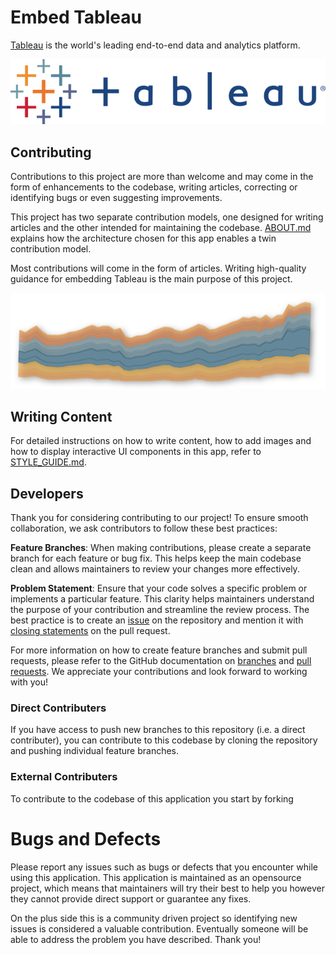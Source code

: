 # Embed Tableau 

[Tableau](https://www.tableau.com) is the world's leading end-to-end data and analytics platform. 

![tableau logo](../public/img/tableau/logo_text.png)

## Contributing

Contributions to this project are more than welcome and may come in the form of enhancements to the codebase, writing articles, correcting or identifying bugs or even suggesting improvements.

This project has two separate contribution models, one designed for writing articles and the other intended for maintaining the codebase. [ABOUT.md](./ABOUT.md) explains how the architecture chosen for this app enables a twin contribution model.

Most contributions will come in the form of articles. Writing high-quality guidance for embedding Tableau is the main purpose of this project.

![area chart](../public/img/stock/area_chart.png)

## Writing Content

For detailed instructions on how to write content, how to add images and how to display interactive UI components in this app, refer to [STYLE_GUIDE.md](/docs/STYLE_GUIDE.md).

## Developers 

Thank you for considering contributing to our project! To ensure smooth collaboration, we ask contributors to follow these best practices:

**Feature Branches**: When making contributions, please create a separate branch for each feature or bug fix. This helps keep the main codebase clean and allows maintainers to review your changes more effectively.

**Problem Statement**: Ensure that your code solves a specific problem or implements a particular feature. This clarity helps maintainers understand the purpose of your contribution and streamline the review process. The best practice is to create an
[issue](https://docs.github.com/en/issues/tracking-your-work-with-issues/about-issues) on the repository and mention it with [closing statements](https://docs.github.com/en/issues/tracking-your-work-with-issues/linking-a-pull-request-to-an-issue) on the pull request.

For more information on how to create feature branches and submit pull requests, please refer to the GitHub documentation on [branches](https://docs.github.com/en/pull-requests/collaborating-with-pull-requests/proposing-changes-to-your-work-with-pull-requests/about-branches) and [pull requests](https://docs.github.com/en/pull-requests/collaborating-with-pull-requests/proposing-changes-to-your-work-with-pull-requests/about-pull-requests). We appreciate your contributions and look forward to working with you!

### Direct Contributers

If you have access to push new branches to this repository (i.e. a direct contributer), you can contribute to this codebase
by cloning the repository and pushing individual feature branches.

### External Contributers 

To contribute to the codebase of this application you start by forking

# Bugs and Defects

Please report any issues such as bugs or defects that you encounter while using this application. This application is 
maintained as an opensource project, which means that maintainers will try their best to help you however they cannot
provide direct support or guarantee any fixes. 

On the plus side this is a community driven project so identifying new issues is considered a valuable contribution.
Eventually someone will be able to address the problem you have described. Thank you!
